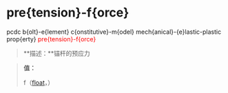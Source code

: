 # pre{tension}-f{orce}
pcdc b{olt}-e{lement} c{onstitutive}-m{odel} mech{anical}-{e}lastic-plastic prop{erty} <span style='color: red;'>pre{tension}-f{orce}</span>
> **描述：**锚杆的预应力

> 
> **值：**
> 
> f（[float](数据类型/float/)，）

